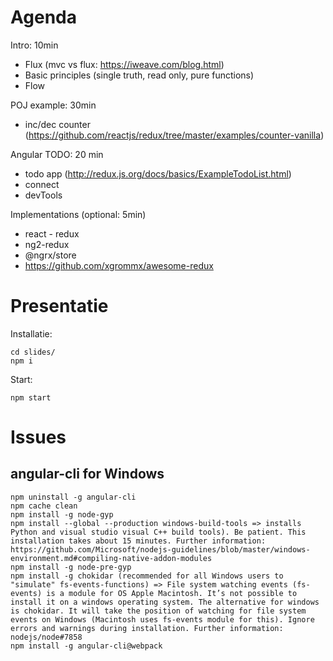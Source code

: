 # Agenda

Intro: 10min
- Flux (mvc vs flux: https://iweave.com/blog.html)
- Basic principles (single truth, read only, pure functions)
- Flow

POJ example: 30min
- inc/dec counter (https://github.com/reactjs/redux/tree/master/examples/counter-vanilla)

Angular TODO: 20 min
- todo app (http://redux.js.org/docs/basics/ExampleTodoList.html)
- connect
- devTools

Implementations (optional: 5min)
- react - redux
- ng2-redux
- @ngrx/store
- https://github.com/xgrommx/awesome-redux

# Presentatie
Installatie:

    cd slides/
    npm i

Start:

    npm start


# Issues

## angular-cli for Windows

    npm uninstall -g angular-cli
    npm cache clean
    npm install -g node-gyp
    npm install --global --production windows-build-tools => installs Python and visual studio visual C++ build tools). Be patient. This installation takes about 15 minutes. Further information: https://github.com/Microsoft/nodejs-guidelines/blob/master/windows-environment.md#compiling-native-addon-modules
    npm install -g node-pre-gyp
    npm install -g chokidar (recommended for all Windows users to "simulate" fs-events-functions) => File system watching events (fs-events) is a module for OS Apple Macintosh. It’s not possible to install it on a windows operating system. The alternative for windows is chokidar. It will take the position of watching for file system events on Windows (Macintosh uses fs-events module for this). Ignore errors and warnings during installation. Further information: nodejs/node#7858
    npm install -g angular-cli@webpack
